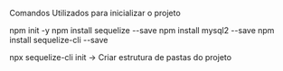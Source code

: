 Comandos Utilizados para inicializar o projeto

npm init -y
npm install sequelize --save
npm install mysql2 --save
npm install sequelize-cli --save

npx sequelize-cli init   -> Criar estrutura de pastas do projeto